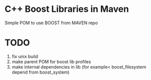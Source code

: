 # C++ Boost Libraries in Maven
Simple POM to use BOOST from MAVEN repo

# TODO
1) fix unix build
2) make parent POM for boost lib profiles
3) make internal dependencies in lib (for example< boost_filesystem depend from boost_system)


